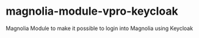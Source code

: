 # magnolia-module-vpro-keycloak
Magnolia Module to make it possible to login into Magnolia using Keycloak 
